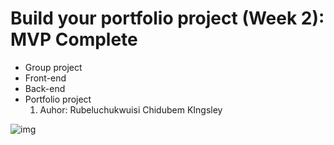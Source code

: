 # Build your portfolio project (Week 2): MVP Complete
<ul>
<li>Group project</li>
<li>Front-end</li>
<li>Back-end</li>
<li>Portfolio project
<ol>
<li>Auhor: Rubeluchukwuisi Chidubem KIngsley</li>
</ol>
</li>
</ul>

![img](https://s3.amazonaws.com/alx-intranet.hbtn.io/uploads/medias/2019/6/864a45bae8cdb7fa2de1.gif?X-Amz-Algorithm=AWS4-HMAC-SHA256&X-Amz-Credential=AKIARDDGGGOUSBVO6H7D%2F20240527%2Fus-east-1%2Fs3%2Faws4_request&X-Amz-Date=20240527T121102Z&X-Amz-Expires=86400&X-Amz-SignedHeaders=host&X-Amz-Signature=4383f976d81816c589a2465e39ee0662af1b4480b76850c7bde4813e8f989e8f)



